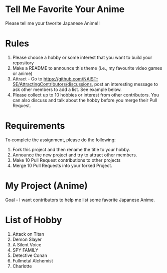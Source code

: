 # Tell Me Favorite Your Anime
Please tell me your favorite Japanese Anime!!


# Rules
1. Please choose a hobby or some interest that you want to build your repository
2. Make a README to announce this theme (i.e., my favourite video games or anime)
3. Attract - Go to https://github.com/NAIST-SE/AttractingContributors/discussions, post an interesting message to ask other members to add a list. See example below.
4. Please collect up to 10 hobbies or interest from other contributors. You can also discuss and talk about the hobby before you merge their Pull Request.

# Requirements
To complete the assignment, please do the following:
1. Fork this project and then rename the title to your hobby. 
2. Announce the new project and try to attract other members.
3. Make 10 Pull Request contributions to other projects
4. Merge 10 Pull Requests into your forked Project.

# My Project (Anime)
Goal - I want contributors to help me list some favorite Japanese Anime.

# List of Hobby
1. Attack on Titan
2. Demon Slayer
3. A Silent Voice
4. SPY FAMILY
5. Detective Conan
6. Fullmetal Alchemist
7. Charlotte







